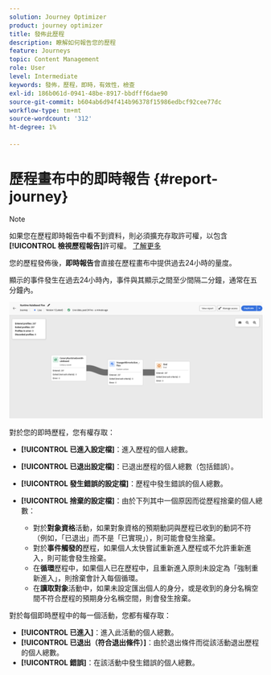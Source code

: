 ```yaml
---
solution: Journey Optimizer
product: journey optimizer
title: 發佈此歷程
description: 瞭解如何報告您的歷程
feature: Journeys
topic: Content Management
role: User
level: Intermediate
keywords: 發佈，歷程，即時，有效性，檢查
exl-id: 186b061d-0941-48be-8917-bbdfff6dae90
source-git-commit: b604ab6d94f414b96378f15986edbcf92cee77dc
workflow-type: tm+mt
source-wordcount: '312'
ht-degree: 1%

---
```


# 歷程畫布中的即時報告 {#report-journey}

>[!NOTE]
>
>如果您在歷程即時報告中看不到資料，則必須擴充存取許可權，以包含&#x200B;**[!UICONTROL 檢視歷程報告]**&#x200B;許可權。 [了解更多](../administration/permissions.md)

您的歷程發佈後，**即時報告**&#x200B;會直接在歷程畫布中提供過去24小時的量度。

顯示的事件發生在過去24小時內，事件與其顯示之間至少間隔二分鐘，通常在五分鐘內。

![](assets/journey_live_report.png)

對於您的即時歷程，您有權存取：

* **[!UICONTROL 已進入設定檔]**：進入歷程的個人總數。
* **[!UICONTROL 已退出設定檔]**：已退出歷程的個人總數（包括錯誤）。
* **[!UICONTROL 發生錯誤的設定檔]**：歷程中發生錯誤的個人總數。
* **[!UICONTROL 捨棄的設定檔]**：由於下列其中一個原因而從歷程捨棄的個人總數：

   * 對於&#x200B;**對象資格**&#x200B;活動，如果對象資格的預期動詞與歷程已收到的動詞不符（例如，「已退出」而不是「已實現」），則可能會發生捨棄。
   * 對於&#x200B;**事件觸發的**&#x200B;歷程，如果個人太快嘗試重新進入歷程或不允許重新進入，則可能會發生捨棄。
   * 在&#x200B;**循環**&#x200B;歷程中，如果個人已在歷程中，且重新進入原則未設定為「強制重新進入」，則捨棄會計入每個循環。
   * 在&#x200B;**讀取對象**&#x200B;活動中，如果未設定匯出個人的身分，或是收到的身分名稱空間不符合歷程的預期身分名稱空間，則會發生捨棄。

對於每個即時歷程中的每一個活動，您都有權存取：

* **[!UICONTROL 已進入]**：進入此活動的個人總數。
* **[!UICONTROL 已退出（符合退出條件）]**：由於退出條件而從該活動退出歷程的個人總數。
* **[!UICONTROL 錯誤]**：在該活動中發生錯誤的個人總數。
